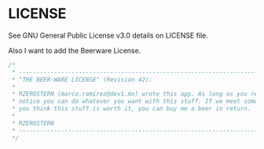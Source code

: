 # LICENSE
See GNU General Public License v3.0 details on LICENSE file.

Also I want to add the Beerware License.

``` kotlin
/*
 * -----------------------------------------------------------------------------
 * "THE BEER-WARE LICENSE" (Revision 42):
 * 
 * RZEROSTERN (marco.ramirez@dev1.mx) wrote this app. As long as you retain this
 * notice you can do whatever you want with this stuff. If we meet some day, and
 * you think this stuff is worth it, you can buy me a beer in return. 
 * 
 * RZEROSTERN
 * -----------------------------------------------------------------------------
 */
 ```
